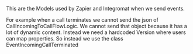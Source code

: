﻿This are the Models used by Zapier and Integromat when we send events.

For example when a call terminates we cannot send the json of CallIncomingToCallFlowLogic.
We cannot send that object because it has a lot of dynamic content. Instead we need a hardcoded 
Version where users can map properties. So instead we use the class EventIncomingCallTerminated